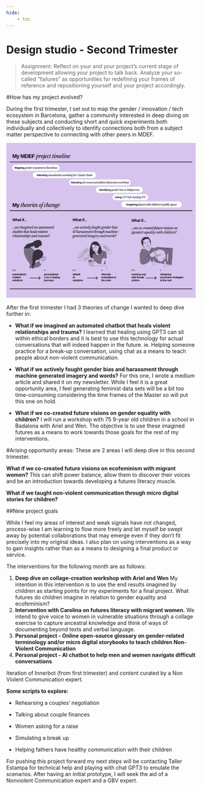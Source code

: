 ```yaml
---
hide:
    - toc
---
```


# Design studio - Second Trimester

> Assignment: Reflect on your and your project’s current stage of development allowing your project to talk back. Analyze your so-called “failures” as opportunities for redefining your frames of reference and repositioning yourself and your project accordingly.

#How has my project evolved?

During the first trimester, I set out to map the gender / innovation / tech ecosystem in Barcelona, gather a community interested in deep diving on these subjects and conducting short and quick experiments both individually and collectively to identify connections both from a subject matter perspective to connecting with other peers in MDEF.

![](../images/MT02/designspace2.jpeg)

After the first trimester I had 3 theories of change I wanted to deep dive further in:

- **What if we imagined an automated chatbot that heals violent relationships and trauma?**
I learned that healing using GPT3 can sit within ethical borders and it is best to use this technology for actual conversations that will indeed happen in the future. ie. Helping someone practice for a break-up conversation, using chat as a means to teach people about non-violent communication.

- **What if we actively fought gender bias and harassment through machine generated imagery and words?**
For this one, I wrote a medium article and shared it on my newsletter. While I feel it is a great opportunity area, I feel generating feminist data sets will be a bit too time-consuming considering the time frames of the Master so will put this one on hold.

- **What if we co-created future visions on gender equality with children?** I will run a workshop with 75 9-year old children in a school in Badalona with Ariel and Wen. The objective is to use these imagined futures as a means to work towards those goals for the rest of my interventions.

#Arising opportunity areas:
These are 2 areas I will deep dive in this second trimester.

**What if we co-created future visions on ecofeminism with migrant women?** This can shift power balance, allow them to discover their voices and be an introduction towards developing a futures literacy muscle.

**What if we taught non-violent communication through micro digital stories for children?**

##New project goals

While I feel my areas of interest and weak signals have not changed, process-wise I am learning to flow more freely and let myself be swept away by potential collaborations that may emerge even if they don’t fit precisely into my original ideas. I also plan on using interventions as a way to gain insights rather than as a means to designing a final product or service.

The interventions for the following month are as follows:

1. **Deep dive on collage-creation workshop with Ariel and Wen**
My intention in this intervention is to use the end results imagined by children as starting points for my experiments for a final project. What futures do children imagine in relation to gender equality and ecofeminism?
2. **Intervention with Carolina on futures literacy with migrant women.**
We intend to give voice to women in vulnerable situations through a collage exercise to capture ancestral knowledge and think of ways of documenting beyond texts and verbal language.
3. **Personal project - Online open-source glossary on gender-related terminology and/or micro digital storybooks to teach children Non-Violent Communication**
4. **Personal project - AI chatbot to help men and women navigate difficult conversations**

Iteration of Innerbot (from first trimester) and content curated by a Non Violent Communication expert.

**Some scripts to explore:**

- Rehearsing a couples’ negotiation

- Talking about couple finances

- Women asking for a raise

- Simulating a break up

- Helping fathers have healthy communication with their children

For pushing this project forward my next steps will be contacting Taller Estampa for technical help and playing with chat GPT3 to emulate the scenarios. After having an initial prototype, I will seek the aid of a Nonviolent Communication expert and a GBV expert.
